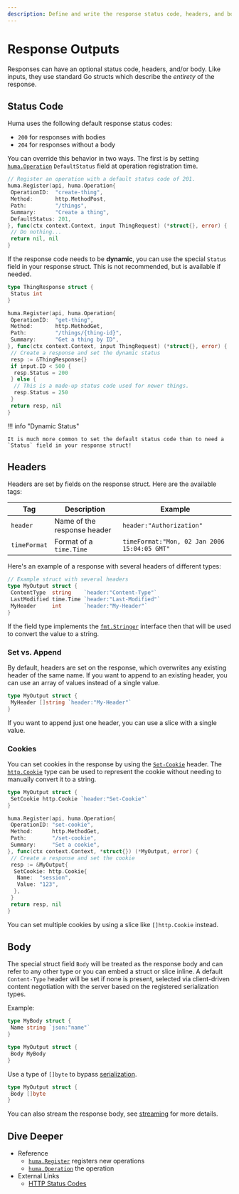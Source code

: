 ```yaml
---
description: Define and write the response status code, headers, and body.
---
```


# Response Outputs

Responses can have an optional status code, headers, and/or body. Like inputs, they use standard Go structs which describe the _entirety_ of the response.

## Status Code

Huma uses the following default response status codes:

- `200` for responses with bodies
- `204` for responses without a body

You can override this behavior in two ways. The first is by setting [`huma.Operation`](https://pkg.go.dev/github.com/ross96D/huma#Operation) `DefaultStatus` field at operation registration time.

```go title="code.go"
// Register an operation with a default status code of 201.
huma.Register(api, huma.Operation{
 OperationID:  "create-thing",
 Method:       http.MethodPost,
 Path:         "/things",
 Summary:      "Create a thing",
 DefaultStatus: 201,
}, func(ctx context.Context, input ThingRequest) (*struct{}, error) {
 // Do nothing...
 return nil, nil
}
```

If the response code needs to be **dynamic**, you can use the special `Status` field in your response struct. This is not recommended, but is available if needed.

```go title="code.go"
type ThingResponse struct {
 Status int
}

huma.Register(api, huma.Operation{
 OperationID:  "get-thing",
 Method:       http.MethodGet,
 Path:         "/things/{thing-id}",
 Summary:      "Get a thing by ID",
}, func(ctx context.Context, input ThingRequest) (*struct{}, error) {
 // Create a response and set the dynamic status
 resp := &ThingResponse{}
 if input.ID < 500 {
  resp.Status = 200
 } else {
  // This is a made-up status code used for newer things.
  resp.Status = 250
 }
 return resp, nil
}
```

!!! info "Dynamic Status"

    It is much more common to set the default status code than to need a `Status` field in your response struct!

## Headers

Headers are set by fields on the response struct. Here are the available tags:

| Tag          | Description                 | Example                                      |
| ------------ | --------------------------- | -------------------------------------------- |
| `header`     | Name of the response header | `header:"Authorization"`                     |
| `timeFormat` | Format of a `time.Time`     | `timeFormat:"Mon, 02 Jan 2006 15:04:05 GMT"` |

Here's an example of a response with several headers of different types:

```go title="code.go"
// Example struct with several headers
type MyOutput struct {
 ContentType  string    `header:"Content-Type"`
 LastModified time.Time `header:"Last-Modified"`
 MyHeader     int       `header:"My-Header"`
}
```

If the field type implements the [`fmt.Stringer`](https://pkg.go.dev/fmt#Stringer) interface then that will be used to convert the value to a string.

### Set vs. Append

By default, headers are set on the response, which overwrites any existing header of the same name. If you want to append to an existing header, you can use an array of values instead of a single value.

```go title="code.go"
type MyOutput struct {
 MyHeader []string `header:"My-Header"`
}
```

If you want to append just one header, you can use a slice with a single value.

### Cookies

You can set cookies in the response by using the [`Set-Cookie`](https://developer.mozilla.org/en-US/docs/Web/HTTP/Headers/Set-Cookie) header. The [`http.Cookie`](https://pkg.go.dev/net/http#Cookie) type can be used to represent the cookie without needing to manually convert it to a string.

```go title="code.go"
type MyOutput struct {
 SetCookie http.Cookie `header:"Set-Cookie"`
}

huma.Register(api, huma.Operation{
 OperationID: "set-cookie",
 Method:      http.MethodGet,
 Path:        "/set-cookie",
 Summary:     "Set a cookie",
}, func(ctx context.Context, *struct{}) (*MyOutput, error) {
 // Create a response and set the cookie
 resp := &MyOutput{
  SetCookie: http.Cookie{
   Name:  "session",
   Value: "123",
  },
 }
 return resp, nil
}
```

You can set multiple cookies by using a slice like `[]http.Cookie` instead.

## Body

The special struct field `Body` will be treated as the response body and can refer to any other type or you can embed a struct or slice inline. A default `Content-Type` header will be set if none is present, selected via client-driven content negotiation with the server based on the registered serialization types.

Example:

```go title="code.go" hl_lines="6"
type MyBody struct {
 Name string `json:"name"`
}

type MyOutput struct {
 Body MyBody
}
```

Use a type of `[]byte` to bypass [serialization](./response-serialization.md).

```go title="code.go"
type MyOutput struct {
 Body []byte
}
```

You can also stream the response body, see [streaming](./response-streaming.md) for more details.

## Dive Deeper

- Reference
  - [`huma.Register`](https://pkg.go.dev/github.com/ross96D/huma#Register) registers new operations
  - [`huma.Operation`](https://pkg.go.dev/github.com/ross96D/huma#Operation) the operation
- External Links
  - [HTTP Status Codes](https://developer.mozilla.org/en-US/docs/Web/HTTP/Status)
